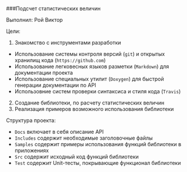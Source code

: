 ###Подсчет статистических величин

Выполнил: Рой Виктор

Цели:

1. Знакомство с инструментами разработки
* Использование системы контроля версий (`git`) и открытых хранилищ кода (`https://github.com`)
* Использование легковесных языков разметки (`Markdown`) для документации проекта
* Использование специальных утилит (`Doxygen`) для быстрой генерации документации по API
* Использовние систем проверки синтаксиса и стиля кода (`Travis`)
2. Создание библиотеки, по расчету статистических величин 
3. Реализация примеров возможного использования библиотеки

Структура проекта:

* `Docs` включает в себя описание API
* `Includes` содержит необходимые заголовочные файлы
* `Samples` содержит примеры использования функций библиотеки в приложениях
* `Src` содержит исходный код функций библиотеки
* `Test` содержит Unit-тесты, покрывающие функционал библиотеки